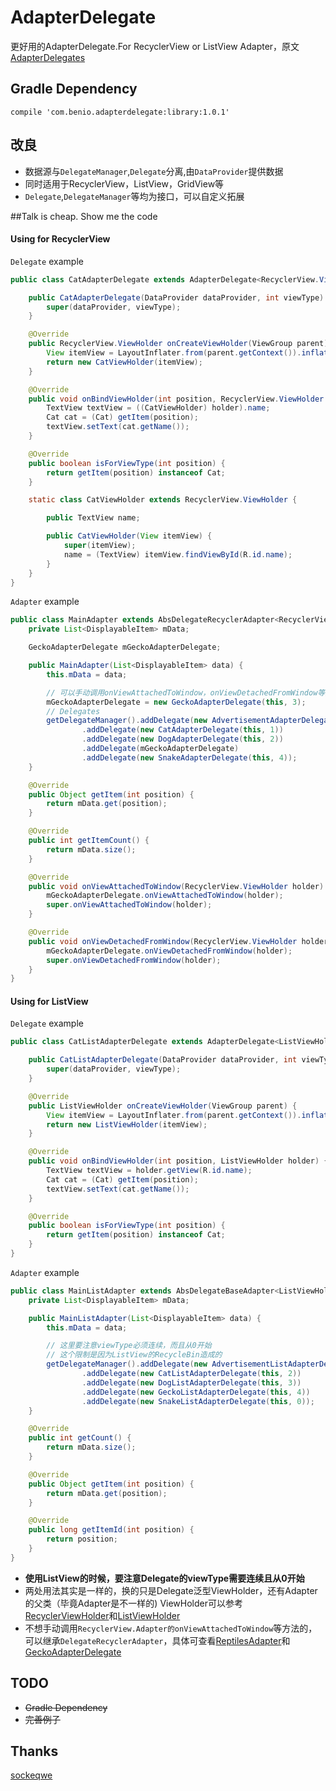 # AdapterDelegate
更好用的AdapterDelegate.For RecyclerView or ListView Adapter，原文[AdapterDelegates](https://github.com/sockeqwe/AdapterDelegates)

## Gradle Dependency
```compile 'com.benio.adapterdelegate:library:1.0.1'```

## 改良
* 数据源与`DelegateManager`,`Delegate`分离,由`DataProvider`提供数据
* 同时适用于RecyclerView，ListView，GridView等
* `Delegate`,`DelegateManager`等均为接口，可以自定义拓展

##Talk is cheap. Show me the code
#### Using for RecyclerView
`Delegate` example
```Java
public class CatAdapterDelegate extends AdapterDelegate<RecyclerView.ViewHolder> {

    public CatAdapterDelegate(DataProvider dataProvider, int viewType) {
        super(dataProvider, viewType);
    }

    @Override
    public RecyclerView.ViewHolder onCreateViewHolder(ViewGroup parent) {
        View itemView = LayoutInflater.from(parent.getContext()).inflate(R.layout.item_cat, parent, false);
        return new CatViewHolder(itemView);
    }

    @Override
    public void onBindViewHolder(int position, RecyclerView.ViewHolder holder) {
        TextView textView = ((CatViewHolder) holder).name;
        Cat cat = (Cat) getItem(position);
        textView.setText(cat.getName());
    }

    @Override
    public boolean isForViewType(int position) {
        return getItem(position) instanceof Cat;
    }

    static class CatViewHolder extends RecyclerView.ViewHolder {

        public TextView name;

        public CatViewHolder(View itemView) {
            super(itemView);
            name = (TextView) itemView.findViewById(R.id.name);
        }
    }
}
```

`Adapter` example
```Java
public class MainAdapter extends AbsDelegateRecyclerAdapter<RecyclerView.ViewHolder, Delegate<RecyclerView.ViewHolder>> {
    private List<DisplayableItem> mData;

    GeckoAdapterDelegate mGeckoAdapterDelegate;

    public MainAdapter(List<DisplayableItem> data) {
        this.mData = data;

        // 可以手动调用onViewAttachedToWindow，onViewDetachedFromWindow等方法
        mGeckoAdapterDelegate = new GeckoAdapterDelegate(this, 3);
        // Delegates
        getDelegateManager().addDelegate(new AdvertisementAdapterDelegate(this, 5))
                .addDelegate(new CatAdapterDelegate(this, 1))
                .addDelegate(new DogAdapterDelegate(this, 2))
                .addDelegate(mGeckoAdapterDelegate)
                .addDelegate(new SnakeAdapterDelegate(this, 4));
    }

    @Override
    public Object getItem(int position) {
        return mData.get(position);
    }

    @Override
    public int getItemCount() {
        return mData.size();
    }

    @Override
    public void onViewAttachedToWindow(RecyclerView.ViewHolder holder) {
        mGeckoAdapterDelegate.onViewAttachedToWindow(holder);
        super.onViewAttachedToWindow(holder);
    }

    @Override
    public void onViewDetachedFromWindow(RecyclerView.ViewHolder holder) {
        mGeckoAdapterDelegate.onViewDetachedFromWindow(holder);
        super.onViewDetachedFromWindow(holder);
    }
}
```


#### Using for ListView
`Delegate` example
```Java
public class CatListAdapterDelegate extends AdapterDelegate<ListViewHolder> {

    public CatListAdapterDelegate(DataProvider dataProvider, int viewType) {
        super(dataProvider, viewType);
    }

    @Override
    public ListViewHolder onCreateViewHolder(ViewGroup parent) {
        View itemView = LayoutInflater.from(parent.getContext()).inflate(R.layout.item_cat, parent, false);
        return new ListViewHolder(itemView);
    }

    @Override
    public void onBindViewHolder(int position, ListViewHolder holder) {
        TextView textView = holder.getView(R.id.name);
        Cat cat = (Cat) getItem(position);
        textView.setText(cat.getName());
    }

    @Override
    public boolean isForViewType(int position) {
        return getItem(position) instanceof Cat;
    }
}
```

`Adapter` example
```Java
public class MainListAdapter extends AbsDelegateBaseAdapter<ListViewHolder, Delegate<ListViewHolder>> {
    private List<DisplayableItem> mData;

    public MainListAdapter(List<DisplayableItem> data) {
        this.mData = data;

        // 这里要注意viewType必须连续，而且从0开始
        // 这个限制是因为ListView的RecycleBin造成的
        getDelegateManager().addDelegate(new AdvertisementListAdapterDelegate(this, 1))
                .addDelegate(new CatListAdapterDelegate(this, 2))
                .addDelegate(new DogListAdapterDelegate(this, 3))
                .addDelegate(new GeckoListAdapterDelegate(this, 4))
                .addDelegate(new SnakeListAdapterDelegate(this, 0));
    }

    @Override
    public int getCount() {
        return mData.size();
    }

    @Override
    public Object getItem(int position) {
        return mData.get(position);
    }

    @Override
    public long getItemId(int position) {
        return position;
    }
}
```

* **使用ListView的时候，要注意Delegate的viewType需要连续且从0开始**
* 两处用法其实是一样的，换的只是Delegate泛型ViewHolder，还有Adapter的父类（毕竟Adapter是不一样的)
ViewHolder可以参考[RecyclerViewHolder](https://github.com/benioZhang/AdapterDelegate/blob/master/app/src/main/java/com/benio/adapterdelegate/sample/model/RecyclerViewHolder.java)和[ListViewHolder](https://github.com/benioZhang/AdapterDelegate/blob/master/app/src/main/java/com/benio/adapterdelegate/sample/model/ListViewHolder.java)<br>
* 不想手动调用`RecyclerView.Adapter的onViewAttachedToWindow`等方法的，可以继承`DelegateRecyclerAdapter`，具体可查看[ReptilesAdapter](https://github.com/benioZhang/AdapterDelegate/blob/master/app%2Fsrc%2Fmain%2Fjava%2Fcom%2Fbenio%2Fadapterdelegate%2Fsample%2Fadapter%2FReptilesAdapter.java)和[GeckoAdapterDelegate](https://github.com/benioZhang/AdapterDelegate/blob/master/app%2Fsrc%2Fmain%2Fjava%2Fcom%2Fbenio%2Fadapterdelegate%2Fsample%2Fdelegate%2Frecyclerview%2FGeckoAdapterDelegate.java)<br/>

## TODO
* ~~Gradle Dependency~~
* ~~完善例子~~

## Thanks
[sockeqwe](https://github.com/sockeqwe?tab=repositories)
